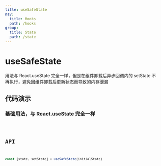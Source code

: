 ```yaml
---
title: useSafeState
nav:
  title: Hooks
  path: /hooks
group:
  title: State
  path: /state
---
```


# useSafeState
用法与 React.useState 完全一样，但是在组件卸载后异步回调内的 setState 不再执行，避免因组件卸载后更新状态而导致的内存泄漏

## 代码演示

### 基础用法，与 React.useState 完全一样

<code src="./demo/demo1.tsx" />

## API

```typescript
const [state, setState] = useSafeState(initialState)
```

